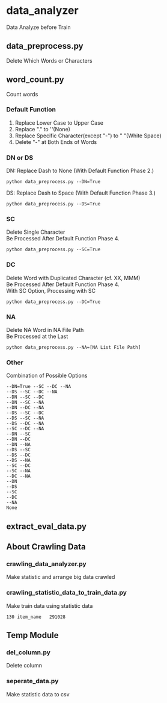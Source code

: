 # data_analyzer
Data Analyze before Train

## data_preprocess.py
Delete Which Words or Characters

## word_count.py

Count words

### Default Function
1. Replace Lower Case to Upper Case
2. Replace "." to ''(None)
3. Replace Specific Character(except "-") to " "(White Space)
4. Delete "-" at Both Ends of Words

### DN or DS
DN: Replace Dash to None (With Default Function Phase 2.)
```commandline
python data_preprocess.py --DN=True
```
DS: Replace Dash to Space (With Default Function Phase 3.)
```commandline
python data_preprocess.py --DS=True
```

### SC
Delete Single Character\
Be Processed After Default Function Phase 4.
```commandline
python data_preprocess.py --SC=True
```

### DC
Delete Word with Duplicated Character (cf. XX, MMM)\
Be Processed After Default Function Phase 4.\
With SC Option, Processing with SC
```commandline
python data_preprocess.py --DC=True
```

### NA
Delete NA Word in NA File Path\
Be Processed at the Last
```commandline
python data_preprocess.py --NA=[NA List File Path]
```

### Other
Combination of Possible Options
```commandline
--DN=True --SC --DC --NA
--DS --SC --DC --NA
--DN --SC --DC
--DN --SC --NA
--DN --DC --NA
--DS --SC --DC
--DS --SC --NA
--DS --DC --NA
--SC --DC --NA
--DN --SC
--DN --DC
--DN --NA
--DS --SC
--DS --DC
--DS --NA
--SC --DC
--SC --NA
--DC --NA
--DN
--DS
--SC
--DC
--NA
None
```

## extract_eval_data.py


## About Crawling Data

### crawling_data_analyzer.py
Make statistic and arrange big data crawled

### crawling_statistic_data_to_train_data.py
Make train data using statistic data
```commandline
130 item_name   291028
```

## Temp Module

### del_column.py
Delete column

### seperate_data.py
Make statistic data to csv
